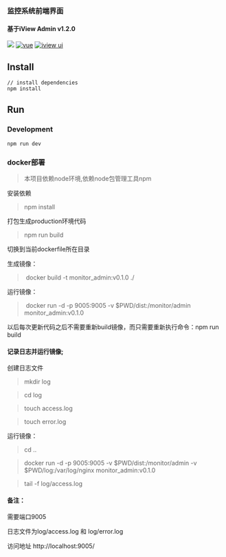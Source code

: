 ### 监控系统前端界面

#### 基于iView Admin v1.2.0



[![](https://img.shields.io/travis/iview/iview-admin.svg?style=flat-square)](https://travis-ci.org/iview/iview-admin)
[![vue](https://img.shields.io/badge/vue-2.5.2-brightgreen.svg?style=flat-square)](https://github.com/vuejs/vue)
[![iview ui](https://img.shields.io/badge/iview-2.7.2-brightgreen.svg?style=flat-square)](https://github.com/iview/iview)



## Install
```bush
// install dependencies
npm install
```
## Run
### Development
```bush
npm run dev
```
### 
### docker部署



> 本项目依赖node环境,依赖node包管理工具npm

安装依赖

> npm install

打包生成production环境代码

> npm run build



切换到当前dockerfile所在目录

生成镜像：

> ​	docker build -t monitor_admin:v0.1.0 ./

运行镜像：

> ​	docker run -d -p 9005:9005  -v $PWD/dist:/monitor/admin monitor_admin:v0.1.0

以后每次更新代码之后不需要重新build镜像，而只需要重新执行命令：npm run build

#### 记录日志并运行镜像;

创建日志文件

> mkdir log

> cd log

> touch access.log

> touch error.log

运行镜像：

> cd ..

> docker run -d -p 9005:9005 -v $PWD/dist:/monitor/admin  -v $PWD/log:/var/log/nginx monitor_admin:v0.1.0

> tail -f log/access.log

#### 备注：

需要端口9005

日志文件为log/access.log 和 log/error.log

访问地址 http://localhost:9005/